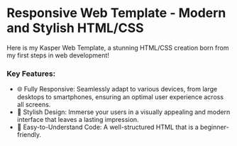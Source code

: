 # Responsive Web Template - Modern and Stylish HTML/CSS
Here is my Kasper Web Template, a stunning HTML/CSS creation born from my first steps in web development!

### Key Features:
- 🌐 Fully Responsive: Seamlessly adapt to various devices, from large desktops to smartphones, ensuring an optimal user experience across all screens.
- 🎨 Stylish Design: Immerse your users in a visually appealing and modern interface that leaves a lasting impression.
- 🧩 Easy-to-Understand Code: A well-structured HTML that is a beginner-friendly.
